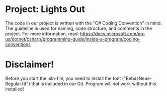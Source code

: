 # Project: Lights Out
The code in our project is written with the "C# Coding Convention" in mind. The guideline is used for naming, code structure, and comments in the project. For more information, read: https://docs.microsoft.com/en-us/dotnet/csharp/programming-guide/inside-a-program/coding-conventions
# Disclaimer!
Before you start the .sln-file, you need to install the font ("BebasNeue-Regular.ttf") that is included in our Git. Program will not work without this installed!
